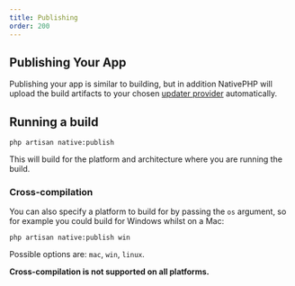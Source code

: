 ```yaml
---
title: Publishing
order: 200
---
```

## Publishing Your App

Publishing your app is similar to building, but in addition NativePHP will upload the build artifacts to your chosen
[updater provider](/docs/publishing/updating) automatically.

## Running a build

```shell
php artisan native:publish
```

This will build for the platform and architecture where you are running the build.

### Cross-compilation

You can also specify a platform to build for by passing the `os` argument, so for example you could build for Windows
whilst on a Mac:

```shell
php artisan native:publish win
```

Possible options are: `mac`, `win`, `linux`.

**Cross-compilation is not supported on all platforms.**
